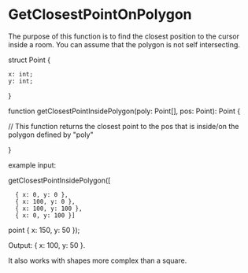 # GetClosestPointOnPolygon
The purpose of this function is to find the closest position to the cursor inside a room. You can assume that the polygon is not self intersecting.

struct Point {
    
    x: int;
    y: int;
}

function getClosestPointInsidePolygon(poly: Point[], pos: Point): Point {

// This function returns the closest point to the pos that is inside/on the polygon defined by "poly"

}

example input:

getClosestPointInsidePolygon([
     
      { x: 0, y: 0 },
      { x: 100, y: 0 },
      { x: 100, y: 100 },
      { x: 0, y: 100 }]

point { x: 150, y: 50 });

Output: { x: 100, y: 50 }. 

It also works with shapes more complex than a square.
